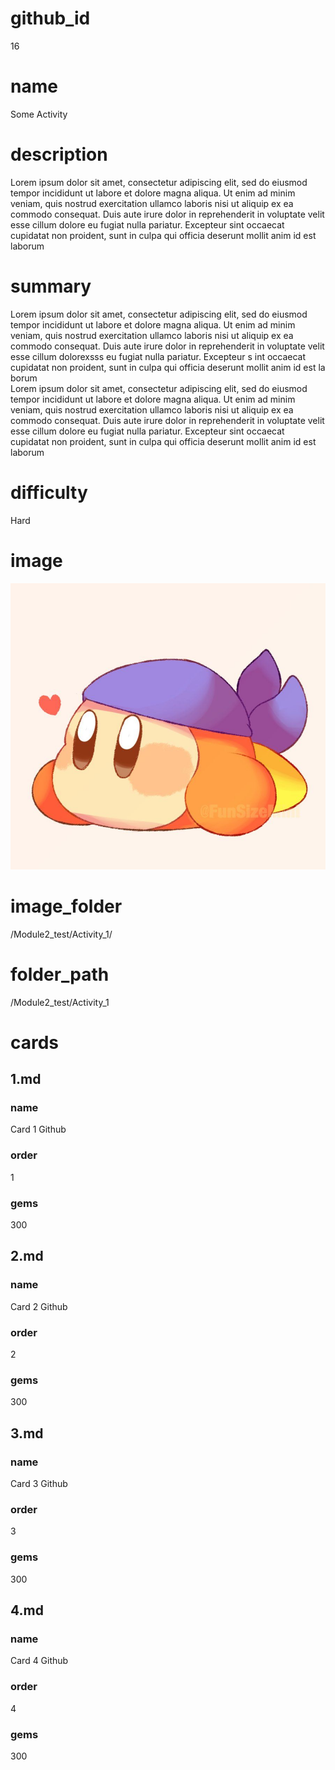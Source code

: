 # github_id
16

# name
Some Activity

# description
Lorem ipsum dolor sit amet, consectetur adipiscing elit, sed do eiusmod tempor incididunt ut labore et dolore magna aliqua. Ut enim ad minim veniam, quis nostrud exercitation ullamco laboris nisi ut aliquip ex ea commodo consequat. Duis aute irure dolor in reprehenderit in voluptate velit esse cillum dolore eu fugiat nulla pariatur. Excepteur sint occaecat cupidatat non proident, sunt in culpa qui officia deserunt mollit anim id est laborum   
 
# summary
Lorem ipsum dolor sit amet, consectetur adipiscing elit,  sed do eiusmod tempor incididunt ut labore et dolore magna aliqua. Ut enim ad minim 
veniam, quis nostrud exercitation ullamco laboris nisi ut aliquip ex  ea commodo consequat. Duis aute irure dolor in reprehenderit in voluptate velit esse cillum dolorexsss eu fugiat   nulla pariatur. Excepteur s    int occaecat cupidatat non proident, sunt in culpa qui officia deserunt mollit anim id est la   borum   
Lorem ipsum dolor sit amet, consectetur adipiscing elit, sed do eiusmod tempor incididunt ut labore et dolore magna aliqua. Ut enim ad minim veniam, quis nostrud exercitation ullamco laboris nisi ut aliquip ex ea commodo consequat. Duis aute irure dolor in reprehenderit in voluptate velit esse cillum dolore eu fugiat nulla pariatur. Excepteur sint occaecat cupidatat non proident, sunt in culpa qui officia deserunt mollit anim id est laborum   
 
# difficulty 
Hard

# image
![bandanna](images/bandanna.jpg)

# image_folder
/Module2_test/Activity_1/

# folder_path
/Module2_test/Activity_1

# cards
 
## 1.md

### name
Card 1 Github

### order
1 

### gems
300

## 2.md

### name
Card 2 Github

### order
2

### gems
300

## 3.md

### name
Card 3 Github

### order
3

### gems
300

## 4.md

### name
Card 4 Github

### order
4

### gems
300